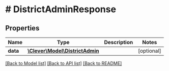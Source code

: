 # # DistrictAdminResponse

## Properties

Name | Type | Description | Notes
------------ | ------------- | ------------- | -------------
**data** | [**\Clever\Model\DistrictAdmin**](DistrictAdmin.md) |  | [optional]

[[Back to Model list]](../../README.md#models) [[Back to API list]](../../README.md#endpoints) [[Back to README]](../../README.md)

